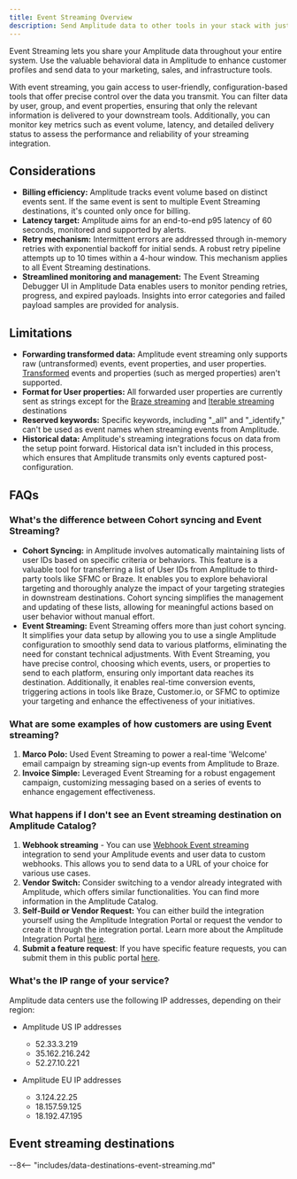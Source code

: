 ```yaml
---
title: Event Streaming Overview
description: Send Amplitude data to other tools in your stack with just a few clicks, using no-code event streaming integrations. 
---
```


Event Streaming lets you share your Amplitude data throughout your entire system. Use the valuable behavioral data in Amplitude to enhance customer profiles and send data to your marketing, sales, and infrastructure tools.

With event streaming, you gain access to user-friendly, configuration-based tools that offer precise control over the data you transmit. You can filter data by user, group, and event properties, ensuring that only the relevant information is delivered to your downstream tools. Additionally, you can monitor key metrics such as event volume, latency, and detailed delivery status to assess the performance and reliability of your streaming integration.

## Considerations

- **Billing efficiency:** Amplitude tracks event volume based on distinct events sent. If the same event is sent to multiple Event Streaming destinations, it's counted only once for billing.
- **Latency target:** Amplitude aims for an end-to-end p95 latency of 60 seconds, monitored and supported by alerts.
- **Retry mechanism:** Intermittent errors are addressed through in-memory retries with exponential backoff for initial sends. A robust retry pipeline attempts up to 10 times within a 4-hour window. This mechanism applies to all Event Streaming destinations.
- **Streamlined monitoring and management:** The Event Streaming Debugger UI in Amplitude Data enables users to monitor pending retries, progress, and expired payloads. Insights into error categories and failed payload samples are provided for analysis.

## Limitations

- **Forwarding transformed data:** Amplitude event streaming only supports raw (untransformed) events, event properties, and user properties. [Transformed](https://help.amplitude.com/hc/en-us/articles/5913315221915-Transformations-Retroactively-modify-your-event-data-structure) events and properties (such as merged properties) aren't supported.
- **Format for User properties:** All forwarded user properties are currently sent as strings except for the [Braze streaming](https://www.docs.developers.amplitude.com/data/destinations/braze/) and [Iterable streaming](https://www.docs.developers.amplitude.com/data/destinations/iterable/) destinations
- **Reserved keywords:** Specific keywords, including "_all" and "_identify," can't be used as event names when streaming events from Amplitude.
- **Historical data:** Amplitude's streaming integrations focus on data from the setup point forward. Historical data isn't included in this process, which ensures that Amplitude transmits only events captured post-configuration.

## FAQs

### What's the difference between Cohort syncing and Event Streaming?

- **Cohort Syncing:** in Amplitude involves automatically maintaining lists of user IDs based on specific criteria or behaviors. This feature is a valuable tool for transferring a list of User IDs from Amplitude to third-party tools like SFMC or Braze. It enables you to explore behavioral targeting and thoroughly analyze the impact of your targeting strategies in downstream destinations. Cohort syncing simplifies the management and updating of these lists, allowing for meaningful actions based on user behavior without manual effort.
- **Event Streaming:** Event Streaming offers more than just cohort syncing. It simplifies your data setup by allowing you to use a single Amplitude configuration to smoothly send data to various platforms, eliminating the need for constant technical adjustments. With Event Streaming, you have precise control, choosing which events, users, or properties to send to each platform, ensuring only important data reaches its destination. Additionally, it enables real-time conversion events, triggering actions in tools like Braze, Customer.io, or SFMC to optimize your targeting and enhance the effectiveness of your initiatives.

### What are some examples of how customers are using Event streaming?

1. **Marco Polo:** Used Event Streaming to power a real-time 'Welcome' email campaign by streaming sign-up events from Amplitude to Braze.
2. **Invoice Simple:** Leveraged Event Streaming for a robust engagement campaign, customizing messaging based on a series of events to enhance engagement effectiveness.

### What happens if I don't see an Event streaming destination on Amplitude Catalog?

1. **Webhook streaming** - You can use [Webhook Event streaming](https://www.docs.developers.amplitude.com/data/destinations/webhooks-streaming/) integration to send your Amplitude events and user data to custom webhooks. This allows you to send data to a URL of your choice for various use cases. 
2. **Vendor Switch:** Consider switching to a vendor already integrated with Amplitude, which offers similar functionalities. You can find more information in the Amplitude Catalog.
3. **Self-Build or Vendor Request:** You can either build the integration yourself using the Amplitude Integration Portal or request the vendor to create it through the integration portal. Learn more about the Amplitude Integration Portal [here](https://www.docs.developers.amplitude.com/partners/event-streaming-integration-guide/).
4. **Submit a feature request**: If you have specific feature requests, you can submit them in this public portal [here](https://portal.productboard.com/amplitude/7-amplitude-data-integrations-2024). 

### What's the IP range of your service?

Amplitude data centers use the following IP addresses, depending on their region:

- Amplitude US IP addresses

    - 52.33.3.219
    - 35.162.216.242
    - 52.27.10.221

- Amplitude EU IP addresses

    - 3.124.22.25
    - 18.157.59.125
    - 18.192.47.195

## Event streaming destinations

--8<-- "includes/data-destinations-event-streaming.md"
